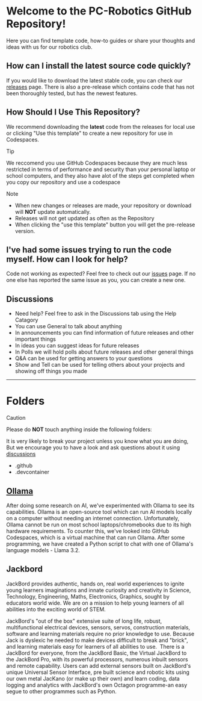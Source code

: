 # Welcome to the PC-Robotics GitHub Repository!
Here you can find template code, how-to guides or share your thoughts and ideas with us for our robotics club.

## How can I install the latest source code quickly?
If you would like to download the latest stable code, you can check our [releases](https://github.com/ArthurB26/PC-robotics/releases) page. There is also a pre-release which contains code that has not been thoroughly tested, but has the newest features.

## How Should I Use This Repository?
We recommend downloading the **latest** code from the releases for local use or clicking "Use this template" to create a new repository for use in Codespaces. 

> [!TIP]
> We reccomend you use GitHub Codespaces because they are much less restricted in terms of performance and security than your personal laptop or school computers, and they also have alot of the steps get completed when you copy our repository and use a codespace

> [!NOTE]
> - When new changes or releases are made, your repository or download will **NOT** update automatically.  
> - Releases will not get updated as often as the Repository  
> - When clicking the "use this template" button you will get the pre-release version.

## I've had some issues trying to run the code myself. How can I look for help?
Code not working as expected? Feel free to check out our [issues](https://github.com/ArthurB26/PC-robotics/issues) page. If no one else has reported the same issue as you, you can create a new one.

## Discussions

- Need help? Feel free to ask in the Discussions tab using the Help Catagory
- You can use General to talk about anything
- In announcements you can find information of future releases and other important things
- In ideas you can suggest ideas for future releases
- In Polls we will hold polls about future releases and other general things
- Q&A can be used for getting answers to your questions
- Show and Tell can be used for telling others about your projects and showing off things you made
---

# Folders
> [!CAUTION]
> Please do **NOT** touch anything inside the following folders:
> 
> It is very likely to break your project unless you know what you are doing, But we encourage you to have a look and ask questions about it using [discussions](https://github.com/ArthurB26/PC-robotics/discussions)
> - .github
> - .devcontainer

## [Ollama](https://github.com/ArthurB26/PC-robotics/tree/main/Ollama)
After doing some research on AI, we've experimented with Ollama to see its capabilities. Ollama is an open-source tool which can run AI models locally on a computer without needing an internet connection. Unfortunately, Ollama cannot be run on most school laptops/chromebooks due to its high hardware requirements. To counter this, we've looked into GitHub Codespaces, which is a virtual machine that can run Ollama. After some programming, we have created a Python script to chat with one of Ollama's language models - Llama 3.2.

## Jackbord
JackBord provides authentic, hands on, real world experiences to ignite young learners imaginations and innate curiosity and creativity in Science, Technology, Engineering, Maths, Electronics, Graphics, sought by educators world wide. We are on a mission to help young learners of all abilities into the exciting world of STEM.
 
JackBord's "out of the box" extensive suite of long life, robust, multifunctional electrical devices, sensors, servos, construction materials, software and learning materials require no prior knowledge to use. 
Because Jack is dyslexic he needed to make devices difficult to break and "brick",  and learning materials easy for learners of all abilities to use.
​
There is a JackBord for everyone, from the JackBord Basic, the Virtual JackBord to the JackBord Pro, with its powerful processors, numerous inbuilt sensors and remote capability.
Users can add external sensors built on JackBord's unique Universal Sensor Interface, pre built science and robotic kits using our own metal JacKano (or make up their own) and learn coding, data logging and analytics with JackBord's own Octagon programme-an easy segue to other programmes such as Python. 
